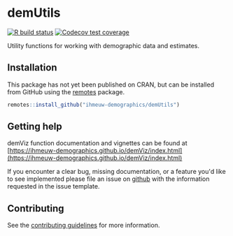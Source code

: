 # demUtils

<!-- badges: start -->
[![R build status](https://github.com/ihmeuw-demographics/demUtils/workflows/R-CMD-check/badge.svg)](https://github.com/ihmeuw-demographics/demUtils/actions)
[![Codecov test coverage](https://codecov.io/gh/ihmeuw-demographics/demUtils/branch/master/graph/badge.svg)](https://codecov.io/gh/ihmeuw-demographics/package_template?branch=master)
<!-- badges: end -->

Utility functions for working with demographic data and estimates.

## Installation

This package has not yet been published on CRAN, but can be installed from
GitHub using the [remotes](https://remotes.r-lib.org/) package.

```r
remotes::install_github("ihmeuw-demographics/demUtils")
```

## Getting help

demViz function documentation and vignettes can be found at [https://ihmeuw-demographics.github.io/demViz/index.html](https://ihmeuw-demographics.github.io/demViz/index.html)

If you encounter a clear bug, missing documentation, or a feature you'd like to see implemented please file an issue on [github](https://github.com/ihmeuw-demographics/demViz/issues) with the information requested in the issue template.

## Contributing

See the [contributing guidelines](https://github.com/ihmeuw-demographics/.github/blob/master/contributing.md) for more information.
